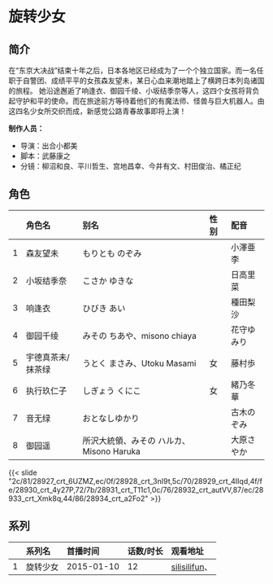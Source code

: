 # 旋转少女


## 简介

在“东京大决战”结束十年之后，日本各地区已经成为了一个个独立国家。而一名任职于自警团、成绩平平的女孩森友望未，某日心血来潮地踏上了横跨日本列岛诸国的旅程。 她沿途邂逅了响逢衣、御园千绫、小坂结季奈等人，这四个女孩将背负起守护和平的使命。而在旅途前方等待着他们的有魔法师、怪兽与巨大机器人。由这四名少女所交织而成，新感觉公路青春故事即将上演！

**制作人员：**
- 导演：出合小都美
- 脚本：武藤康之
- 分镜：柳沼和良、平川哲生、宫地昌幸、今井有文、村田俊治、橘正纪

## 角色

|     |   角色名   |   别名  | 性别 |  配音  |
|:--- |:------  |:----      |:---  |:--   |
| 1 | 森友望未 | もりとも のぞみ |  | 小澤亜李 |
| 2 | 小坂结季奈 | こさか ゆきな |  | 日高里菜 |
| 3 | 响逢衣 | ひびき あい |  | 種田梨沙 |
| 4 | 御园千绫 | みその ちあや、misono chiaya |  | 花守ゆみり |
| 5 | 宇德真茶未/抹茶绿 | うとく まさみ、Utoku Masami | 女 | 藤村歩 |
| 6 | 执行玖仁子 | しぎょう くにこ | 女 | 緒乃冬華 |
| 7 | 音无绿 | おとなしゆかり |  | 古木のぞみ |
| 8 | 御园遥 | 所沢大統領、みその ハルカ、Misono Haruka |  | 大原さやか |

{{< slide "2c/81/28927_crt_6UZMZ,ec/0f/28928_crt_3nI9t,5c/70/28929_crt_4IIqd,4f/fe/28930_crt_4y27P,72/7b/28931_crt_T11c1,0c/76/28932_crt_autVV,87/ec/28933_crt_Xmk8q,44/86/28934_crt_a2Fo2" >}}

## 系列

|     |   系列名   |   首播时间  | 话数/时长  | 观看地址 |
|:---  |:------    |:----      |:---       |:---  |
| 1 | 旋转少女 | 2015-01-10 | 12 | [silisilifun](https://www.silisilifun.com/vodsearch/?wd=旋转少女)、  |



